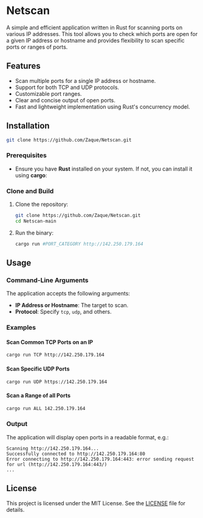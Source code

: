 # Netscan

A simple and efficient application written in Rust for scanning ports on various IP addresses. This tool allows you to check which ports are open for a given IP address or hostname and provides flexibility to scan specific ports or ranges of ports.

## Features

- Scan multiple ports for a single IP address or hostname.
- Support for both TCP and UDP protocols.
- Customizable port ranges.
- Clear and concise output of open ports.
- Fast and lightweight implementation using Rust's concurrency model.

## Installation
```bash
git clone https://github.com/Zaque/Netscan.git
```

### Prerequisites
- Ensure you have **Rust** installed on your system. If not, you can install it using **cargo**:


### Clone and Build

1. Clone the repository:
   ```bash
   git clone https://github.com/Zaque/Netscan.git
   cd Netscan-main
   ```

2. Run the binary:
   ```bash
   cargo run #PORT_CATEGORY http://142.250.179.164
   ```

## Usage

### Command-Line Arguments

The application accepts the following arguments:

-  **IP Address or Hostname**: The target to scan.
- **Protocol**: Specify `tcp`, `udp`, and others.

### Examples

#### Scan Common TCP Ports on an IP
```bash
cargo run TCP http://142.250.179.164
```

#### Scan Specific UDP Ports
```bash
cargo run UDP https://142.250.179.164
```

#### Scan a Range of all Ports
```bash
cargo run ALL 142.250.179.164
```

### Output
The application will display open ports in a readable format, e.g.:
```
Scanning http://142.250.179.164...
Successfully connected to http://142.250.179.164:80
Error connecting to http://142.250.179.164:443: error sending request for url (http://142.250.179.164:443/)
...
```

## License

This project is licensed under the MIT License. See the [LICENSE](LICENSE) file for details.